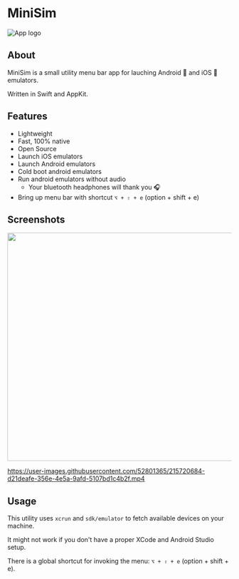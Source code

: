 # MiniSim

![App logo](/MiniSim/Assets.xcassets/AppIcon.appiconset/256.png)

## About

MiniSim is a small utility menu bar app for lauching Android 🤖 and iOS  emulators.

Written in Swift and AppKit. 

## Features

- Lightweight
- Fast, 100% native
- Open Source
- Launch iOS emulators
- Launch Android emulators
- Cold boot android emulators 
- Run android emulators without audio
    - Your bluetooth headphones will thank you 🎧
- Bring up menu bar with shortcut `⌥ + ⇧ + e` (option + shift + e)

## Screenshots 

<img width="512" src="https://user-images.githubusercontent.com/52801365/215720502-bc27dd65-8e5f-47d8-871e-b273f622f909.png">

https://user-images.githubusercontent.com/52801365/215720684-d21deafe-356e-4e5a-9afd-5107bd1c4b2f.mp4

## Usage 

This utility uses `xcrun` and `sdk/emulator` to fetch available devices on your machine. 

It might not work if you don't have a proper XCode and Android Studio setup.

There is a global shortcut for invoking the menu: `⌥ + ⇧ + e` (option + shift + e).

